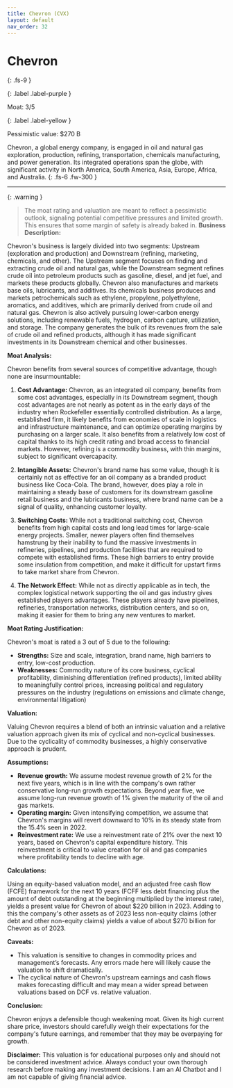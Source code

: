 ```yaml
---
title: Chevron (CVX)
layout: default
nav_order: 32
---
```


# Chevron
{: .fs-9 }

{: .label .label-purple }

Moat: 3/5

{: .label .label-yellow }

Pessimistic value: $270 B

Chevron, a global energy company, is engaged in oil and natural gas exploration, production, refining, transportation, chemicals manufacturing, and power generation. Its integrated operations span the globe, with significant activity in North America, South America, Asia, Europe, Africa, and Australia.
{: .fs-6 .fw-300 }

---

{: .warning } 
>The moat rating and valuation are meant to reflect a pessimistic outlook, signaling potential competitive pressures and limited growth. This ensures that some margin of safety is already baked in.
**Business Description:**

Chevron's business is largely divided into two segments: Upstream (exploration and production) and Downstream (refining, marketing, chemicals, and other).  The Upstream segment focuses on finding and extracting crude oil and natural gas, while the Downstream segment refines crude oil into petroleum products such as gasoline, diesel, and jet fuel, and markets these products globally.  Chevron also manufactures and markets base oils, lubricants, and additives.  Its chemicals business produces and markets petrochemicals such as ethylene, propylene, polyethylene, aromatics, and additives, which are primarily derived from crude oil and natural gas.  Chevron is also actively pursuing lower-carbon energy solutions, including renewable fuels, hydrogen, carbon capture, utilization, and storage.  The company generates the bulk of its revenues from the sale of crude oil and refined products, although it has made significant investments in its Downstream chemical and other businesses.

**Moat Analysis:**

Chevron benefits from several sources of competitive advantage, though none are insurmountable:

1. **Cost Advantage:** Chevron, as an integrated oil company, benefits from some cost advantages, especially in its Downstream segment, though cost advantages are not nearly as potent as in the early days of the industry when Rockefeller essentially controlled distribution.  As a large, established firm, it likely benefits from economies of scale in logistics and infrastructure maintenance, and can optimize operating margins by purchasing on a larger scale. It also benefits from a relatively low cost of capital thanks to its high credit rating and broad access to financial markets.  However, refining is a commodity business, with thin margins, subject to significant overcapacity.

2. **Intangible Assets:**  Chevron's brand name has some value, though it is certainly not as effective for an oil company as a branded product business like Coca-Cola.  The brand, however, does play a role in maintaining a steady base of customers for its downstream gasoline retail business and the lubricants business, where brand name can be a signal of quality, enhancing customer loyalty.

3. **Switching Costs:** While not a traditional switching cost, Chevron benefits from high capital costs and long lead times for large-scale energy projects. Smaller, newer players often find themselves hamstrung by their inability to fund the massive investments in refineries, pipelines, and production facilities that are required to compete with established firms. These high barriers to entry provide some insulation from competition, and make it difficult for upstart firms to take market share from Chevron.

4. **The Network Effect:** While not as directly applicable as in tech, the complex logistical network supporting the oil and gas industry gives established players advantages. These players already have pipelines, refineries, transportation networks, distribution centers, and so on, making it easier for them to bring any new ventures to market.

**Moat Rating Justification:**

Chevron's moat is rated a 3 out of 5 due to the following:

* **Strengths:** Size and scale, integration, brand name, high barriers to entry, low-cost production.
* **Weaknesses:** Commodity nature of its core business, cyclical profitability, diminishing differentiation (refined products), limited ability to meaningfully control prices, increasing political and regulatory pressures on the industry (regulations on emissions and climate change, environmental litigation)

**Valuation:**

Valuing Chevron requires a blend of both an intrinsic valuation and a relative valuation approach given its mix of cyclical and non-cyclical businesses. Due to the cyclicality of commodity businesses, a highly conservative approach is prudent.

**Assumptions:**

* **Revenue growth:** We assume modest revenue growth of 2% for the next five years, which is in line with the company's own rather conservative long-run growth expectations. Beyond year five, we assume long-run revenue growth of 1% given the maturity of the oil and gas markets.
* **Operating margin:** Given intensifying competition, we assume that Chevron's margins will revert downward to 10% in its steady state from the 15.4% seen in 2022.
* **Reinvestment rate:** We use a reinvestment rate of 21% over the next 10 years, based on Chevron's capital expenditure history. This reinvestment is critical to value creation for oil and gas companies where profitability tends to decline with age.

**Calculations:**

Using an equity-based valuation model, and an adjusted free cash flow (FCFE) framework for the next 10 years (FCFF less debt financing plus the amount of debt outstanding at the beginning multiplied by the interest rate), yields a present value for Chevron of about \$220 billion in 2023. Adding to this the company's other assets as of 2023 less non-equity claims (other debt and other non-equity claims) yields a value of about \$270 billion for Chevron as of 2023.


**Caveats:**

* This valuation is sensitive to changes in commodity prices and management’s forecasts. Any errors made here will likely cause the valuation to shift dramatically.
* The cyclical nature of Chevron's upstream earnings and cash flows makes forecasting difficult and may mean a wider spread between valuations based on DCF vs. relative valuation.

**Conclusion:**

Chevron enjoys a defensible though weakening moat. Given its high current share price, investors should carefully weigh their expectations for the company's future earnings, and remember that they may be overpaying for growth.


**Disclaimer:** This valuation is for educational purposes only and should not be considered investment advice. Always conduct your own thorough research before making any investment decisions.  I am an AI Chatbot and I am not capable of giving financial advice.